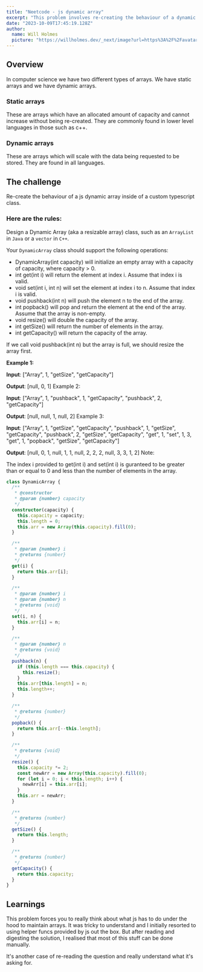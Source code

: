 ```yaml
---
title: "Neetcode - js dynamic array"
excerpt: "This problem involves re-creating the behaviour of a dynamic array inside of a custom class."
date: "2023-10-09T17:45:19.128Z"
author:
  name: Will Holmes
  picture: "https://willholmes.dev/_next/image?url=https%3A%2F%2Favatars.githubusercontent.com%2Fu%2F13040458&w=128&q=75"
---
```


## Overview

In computer science we have two different types of arrays. We have static arrays and we have dynamic arrays.

### Static arrays

These are arrays which have an allocated amount of capacity and cannot increase without being re-created. They are commonly found in lower level languages in those such as c++.

### Dynamic arrays

These are arrays which will scale with the data being requested to be stored. They are found in all languages.

## The challenge

Re-create the behaviour of a js dynamic array inside of a custom typescript class.

### Here are the rules:

Design a Dynamic Array (aka a resizable array) class, such as an `ArrayList` in `Java` or a `vector` in `C++`.

Your `DynamicArray` class should support the following operations:

- DynamicArray(int capacity) will initialize an empty array with a capacity of capacity, where capacity > 0.
- int get(int i) will return the element at index i. Assume that index i is valid.
- void set(int i, int n) will set the element at index i to n. Assume that index i is valid.
- void pushback(int n) will push the element n to the end of the array.
- int popback() will pop and return the element at the end of the array. Assume that the array is non-empty.
- void resize() will double the capacity of the array.
- int getSize() will return the number of elements in the array.
- int getCapacity() will return the capacity of the array.

If we call void pushback(int n) but the array is full, we should resize the array first.

**Example 1:**

**Input**:
["Array", 1, "getSize", "getCapacity"]

**Output**:
[null, 0, 1]
Example 2:

**Input**:
["Array", 1, "pushback", 1, "getCapacity", "pushback", 2, "getCapacity"]

**Output**:
[null, null, 1, null, 2]
Example 3:

**Input**:
["Array", 1, "getSize", "getCapacity", "pushback", 1, "getSize", "getCapacity", "pushback", 2, "getSize", "getCapacity", "get", 1, "set", 1, 3, "get", 1, "popback", "getSize", "getCapacity"]

**Output**:
[null, 0, 1, null, 1, 1, null, 2, 2, 2, null, 3, 3, 1, 2]
Note:

The index i provided to get(int i) and set(int i) is guranteed to be greater than or equal to 0 and less than the number of elements in the array.

```ts
class DynamicArray {
  /**
   * @constructor
   * @param {number} capacity
   */
  constructor(capacity) {
    this.capacity = capacity;
    this.length = 0;
    this.arr = new Array(this.capacity).fill(0);
  }

  /**
   * @param {number} i
   * @returns {number}
   */
  get(i) {
    return this.arr[i];
  }

  /**
   * @param {number} i
   * @param {number} n
   * @returns {void}
   */
  set(i, n) {
    this.arr[i] = n;
  }

  /**
   * @param {number} n
   * @returns {void}
   */
  pushback(n) {
    if (this.length === this.capacity) {
      this.resize();
    }
    this.arr[this.length] = n;
    this.length++;
  }

  /**
   * @returns {number}
   */
  popback() {
    return this.arr[--this.length];
  }

  /**
   * @returns {void}
   */
  resize() {
    this.capacity *= 2;
    const newArr = new Array(this.capacity).fill(0);
    for (let i = 0; i < this.length; i++) {
      newArr[i] = this.arr[i];
    }
    this.arr = newArr;
  }

  /**
   * @returns {number}
   */
  getSize() {
    return this.length;
  }

  /**
   * @returns {number}
   */
  getCapacity() {
    return this.capacity;
  }
}
```

## Learnings

This problem forces you to really think about what js has to do under the hood to maintain arrays. It was tricky to understand and I initially resorted to using helper funcs provided by js out the box. But after reading and digesting the solution, I realised that most of this stuff can be done manually.

It's another case of re-reading the question and really understand what it's asking for.
